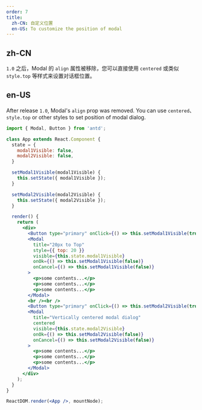 ```yaml
---
order: 7
title:
  zh-CN: 自定义位置
  en-US: To customize the position of modal
---
```


## zh-CN

`1.0` 之后，Modal 的 `align` 属性被移除，您可以直接使用 `centered` 或类似 `style.top` 等样式来设置对话框位置。

## en-US

After release `1.0`, Modal's `align` prop was removed. You can use `centered`、`style.top` or other styles to
set position of modal dialog.

````jsx
import { Modal, Button } from 'antd';

class App extends React.Component {
  state = {
    modal1Visible: false,
    modal2Visible: false,
  }

  setModal1Visible(modal1Visible) {
    this.setState({ modal1Visible });
  }

  setModal2Visible(modal2Visible) {
    this.setState({ modal2Visible });
  }

  render() {
    return (
      <div>
        <Button type="primary" onClick={() => this.setModal1Visible(true)}>Display a modal dialog at 20px to Top</Button>
        <Modal
          title="20px to Top"
          style={{ top: 20 }}
          visible={this.state.modal1Visible}
          onOk={() => this.setModal1Visible(false)}
          onCancel={() => this.setModal1Visible(false)}
        >
          <p>some contents...</p>
          <p>some contents...</p>
          <p>some contents...</p>
        </Modal>
        <br /><br />
        <Button type="primary" onClick={() => this.setModal2Visible(true)}>Vertically centered modal dialog</Button>
        <Modal
          title="Vertically centered modal dialog"
          centered
          visible={this.state.modal2Visible}
          onOk={() => this.setModal2Visible(false)}
          onCancel={() => this.setModal2Visible(false)}
        >
          <p>some contents...</p>
          <p>some contents...</p>
          <p>some contents...</p>
        </Modal>
      </div>
    );
  }
}

ReactDOM.render(<App />, mountNode);
````
